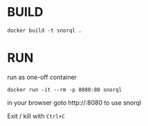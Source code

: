 # BUILD

```
docker build -t snorql .
```

# RUN 

run as one-off container

```
docker run -it --rm -p 8080:80 snorql
```

in your browser goto http://<dockerip>:8080 to use snorql

Exit / kill with `Ctrl+C`
